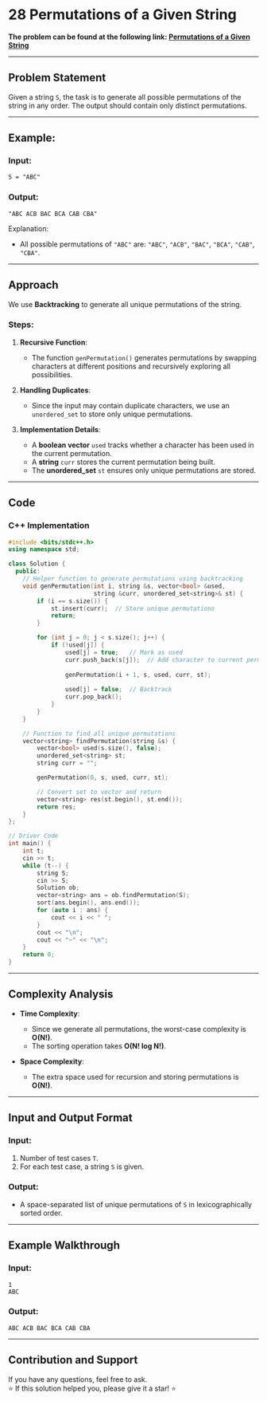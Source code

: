 # 28 Permutations of a Given String

**The problem can be found at the following link: [Permutations of a Given String](https://www.geeksforgeeks.org/problems/permutations-of-a-given-string2041/1)**

---

## Problem Statement

Given a string `S`, the task is to generate all possible permutations of the string in any order. The output should contain only distinct permutations.

---

## Example:

### Input:
```
S = "ABC"
```

### Output:
```
"ABC ACB BAC BCA CAB CBA"
```

Explanation:
- All possible permutations of `"ABC"` are: `"ABC"`, `"ACB"`, `"BAC"`, `"BCA"`, `"CAB"`, `"CBA"`.

---

## Approach

We use **Backtracking** to generate all unique permutations of the string.

### Steps:

1. **Recursive Function**:
   - The function `genPermutation()` generates permutations by swapping characters at different positions and recursively exploring all possibilities.

2. **Handling Duplicates**:
   - Since the input may contain duplicate characters, we use an `unordered_set` to store only unique permutations.

3. **Implementation Details**:
   - A **boolean vector** `used` tracks whether a character has been used in the current permutation.
   - A **string** `curr` stores the current permutation being built.
   - The **unordered_set** `st` ensures only unique permutations are stored.

---

## Code

### C++ Implementation

```cpp
#include <bits/stdc++.h>
using namespace std;

class Solution {
  public:
    // Helper function to generate permutations using backtracking
    void genPermutation(int i, string &s, vector<bool> &used, 
                        string &curr, unordered_set<string>& st) {
        if (i == s.size()) {
            st.insert(curr);  // Store unique permutations
            return;
        }

        for (int j = 0; j < s.size(); j++) {
            if (!used[j]) {
                used[j] = true;   // Mark as used
                curr.push_back(s[j]);  // Add character to current permutation
                
                genPermutation(i + 1, s, used, curr, st);
                
                used[j] = false;  // Backtrack
                curr.pop_back();  
            }
        }
    }

    // Function to find all unique permutations
    vector<string> findPermutation(string &s) {
        vector<bool> used(s.size(), false);
        unordered_set<string> st;
        string curr = "";

        genPermutation(0, s, used, curr, st);

        // Convert set to vector and return
        vector<string> res(st.begin(), st.end());
        return res;
    }
};

// Driver Code
int main() {
    int t;
    cin >> t;
    while (t--) {
        string S;
        cin >> S;
        Solution ob;
        vector<string> ans = ob.findPermutation(S);
        sort(ans.begin(), ans.end());
        for (auto i : ans) {
            cout << i << " ";
        }
        cout << "\n";
        cout << "~" << "\n";
    }
    return 0;
}
```

---

## Complexity Analysis

- **Time Complexity**:
  - Since we generate all permutations, the worst-case complexity is **O(N!)**.
  - The sorting operation takes **O(N! log N!)**.

- **Space Complexity**:
  - The extra space used for recursion and storing permutations is **O(N!)**.

---

## Input and Output Format

### Input:
1. Number of test cases `T`.
2. For each test case, a string `S` is given.

### Output:
- A space-separated list of unique permutations of `S` in lexicographically sorted order.

---

## Example Walkthrough

### Input:
```
1
ABC
```

### Output:
```
ABC ACB BAC BCA CAB CBA
```

---

## Contribution and Support

If you have any questions, feel free to ask.  
⭐ If this solution helped you, please give it a star! ⭐
